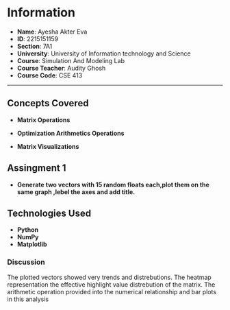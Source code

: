 

# Information

- **Name**: Ayesha Akter Eva
- **ID**: 2215151159
- **Section**: 7A1  
- **University**:  University of Information technology and Science  
- **Course**: Simulation And Modeling Lab
- **Course Teacher**: Audity Ghosh
- **Course Code**: CSE 413



---


## Concepts Covered

- **Matrix Operations** 
- **Optimization Arithmetics Operations**

- **Matrix Visualizations**

 ## Assingment 1
- **Generate two vectors with 15 random floats each,plot them on the same graph ,lebel the axes and add title.**


## Technologies Used

- **Python** 
- **NumPy**
- **Matplotlib**

### Discussion

The plotted vectors showed very trends and distrebutions.
The heatmap representation the effective highlight value distrebution of the matrix.
The arithmetic operation provided into the numerical relationship and bar plots in this analysis



